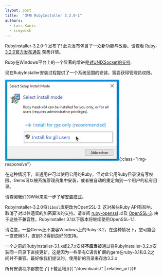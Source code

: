```yaml
---
layout: post
title:  "发布 RubyInstaller 3.2.0-1"
authors:
  - Lars Kanis
  - ccmywish
---
```

RubyInstaller-3.2.0-1 发布了! 此次发布包含了一众新功能与改善。请查看 [Ruby-3.2.0官方发布通告](https://www.ruby-lang.org/en/news/2022/12/25/ruby-3-2-0-released/) 获悉详情。

Ruby在Windows平台上的一个显著的增进是[对UNIXSocket的支持](https://bugs.ruby-lang.org/issues/19135).

现在RubyInstaller安装过程提供了一个系统范围的安装，需要获得管理员权限。

![installer_all_users](/assets/posts/installer_all_users.png){:class="img-responsive"}

在这种情况下，普通用户可以使用公用的Ruby，但对此公用Ruby目录没有写权限。Gems可以被系统管理员集中安装，或者被自动的重定向到一个用户的私有目录。

请查阅我们的Wiki来进一步了解[安装模式](https://github.com/oneclick/rubyinstaller2/wiki/FAQ#user-content-install-mode)。

RubyInstaller-3.2.0将`libssl`库更改为OpenSSL-3. 这对某些Ruby API有影响，取消了对以往遗留的加密算法的支持。请查阅 [ruby-openssl](https://github.com/ruby/openssl/blob/master/History.md#version-300) 以及 [OpenSSL-3](https://github.com/openssl/openssl/blob/master/doc/man7/migration_guide.pod#openssl-30). 由于这些不兼容性，RubyInstaller 3.1以下版本将继续使用OpenSSL-1.1.

请注意，一些Gems还不兼容Windows上的Ruby-3.2，在这种情况下，您可能会一直使用3.1，直到3.2得到良好的支持。

一个之前的RubyInstaller-3.1.x或2.7.x安装<b>不应当</b>被通过将RubyInstaller-3.2.x安装同一目录下直接更新。这是因为一些带有C语言扩展的gem在ruby-3.1和3.2之间并不兼容。最好像我们提议的，使用新的目录来存放3.2.x

所有安装程序都放在了[下载区域]({{ "/downloads/" | relative_url }})!
